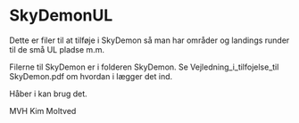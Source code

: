 # SkyDemonUL
Dette er filer til at tilføje i SkyDemon så man har områder og landings runder til de små UL pladse m.m.

Filerne til SkyDemon er i folderen SkyDemon. 
Se Vejledning_i_tilfojelse_til SkyDemon.pdf om hvordan i lægger det ind.

Håber i kan brug det.

MVH
Kim Moltved
